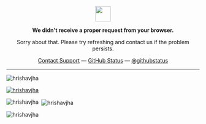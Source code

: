 <p align="center">
	<img width="40" src="https://github.githubassets.com/images/spinners/octocat-spinner-64.gif">
<p align="center"><strong>We didn't receive a proper request from your browser.</strong></p>
<p align="center">Sorry about that. Please try refreshing and contact us if the problem persists.</p>
<p align="center">
	<a href="https://www.youtube.com/watch?v=dQw4w9WgXcQ">Contact Support</a> —
	<a href="https://www.youtube.com/watch?v=dQw4w9WgXcQ">GitHub Status</a> —
	<a href="https://www.youtube.com/watch?v=dQw4w9WgXcQ">@githubstatus</a>
</p>
<p></p>
<p></p>
</p>

--------------------------------------------------------------------------------------------------------------------------------------------------------------------

<p align="left"> <img src="https://komarev.com/ghpvc/?username=hrishavjha&label=Profile%20views&color=0e75b6&style=flat" alt="hrishavjha" /> </p>

<p align="left"> <a href="https://github.com/ryo-ma/github-profile-trophy"><img src="https://github-profile-trophy.vercel.app/?username=hrishavjha" alt="hrishavjha" /></a> </p>


<p><img align="left" src="https://github-readme-stats.vercel.app/api/top-langs?username=hrishavjha&show_icons=true&locale=en&layout=compact" alt="hrishavjha" /></p>

<p>&nbsp;<img align="center" src="https://github-readme-stats.vercel.app/api?username=hrishavjha&show_icons=true&locale=en" alt="hrishavjha" /></p>

<p><img align="center" src="https://github-readme-streak-stats.herokuapp.com/?user=hrishavjha&" alt="hrishavjha" /></p>
